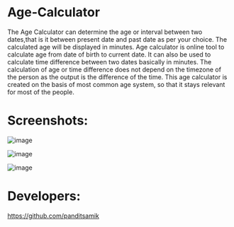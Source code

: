 # Age-Calculator

The Age Calculator can determine the age or interval between two dates,that is it between present date and past date as per your choice. 
The calculated age will be displayed in  minutes.
Age calculator is online tool to calculate age from date of birth to current date. 
It can also be used to calculate time difference between two dates basically in minutes.
The calculation of age or time difference does not depend on the timezone of the person as the output is the difference of the time.
This age calculator is created on the basis of most common age system, so that it stays relevant for most of the people.


# Screenshots:

![image](https://user-images.githubusercontent.com/91545371/179367227-c93abf22-96a9-48e3-bb3f-5a4cdda901e7.png)

![image](https://user-images.githubusercontent.com/91545371/179367236-a13199c8-c00f-4fab-91e1-09b536cbe78d.png)

![image](https://user-images.githubusercontent.com/91545371/179367241-bf593c0d-b81b-4cea-a302-d8f40adfb735.png)

# Developers:

https://github.com/panditsamik
